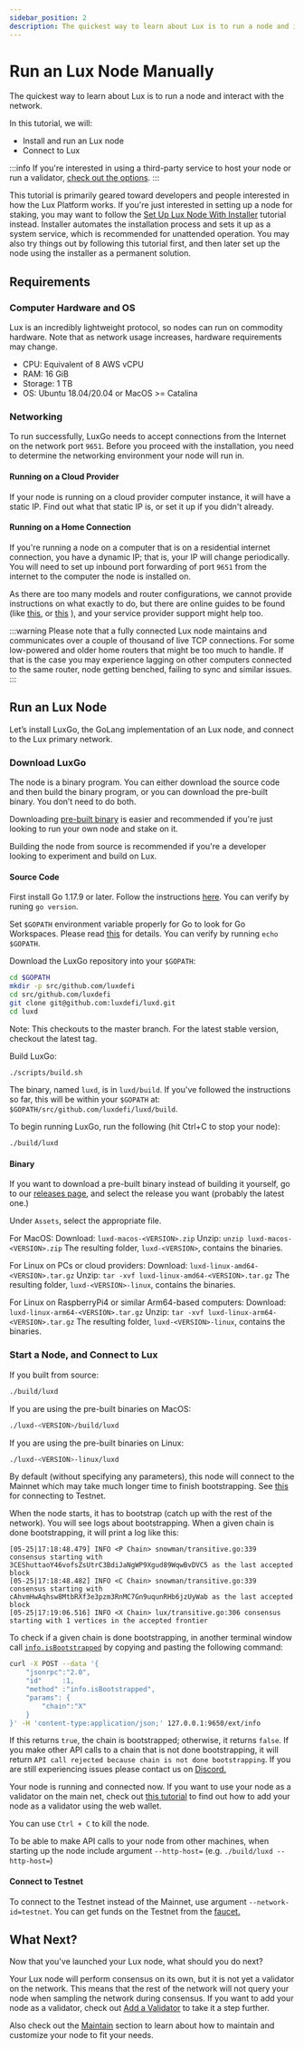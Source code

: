 ```yaml
---
sidebar_position: 2
description: The quickest way to learn about Lux is to run a node and interact with the network and geared toward people interested in how the Lux Platform works.
---
```


# Run an Lux Node Manually

The quickest way to learn about Lux is to run a node and interact with the network.

In this tutorial, we will:

- Install and run an Lux node
- Connect to Lux

:::info
If you're interested in using a third-party service to host your node or run a validator, [check out the options](../README.md#build).
:::

This tutorial is primarily geared toward developers and people interested in how the Lux Platform works. If you're just interested in setting up a node for staking, you may want to follow the [Set Up Lux Node With Installer](set-up-node-with-installer.md) tutorial instead. Installer automates the installation process and sets it up as a system service, which is recommended for unattended operation. You may also try things out by following this tutorial first, and then later set up the node using the installer as a permanent solution.

## Requirements

### Computer Hardware and OS

Lux is an incredibly lightweight protocol, so nodes can run on commodity hardware. Note that as network usage increases, hardware requirements may change.

- CPU: Equivalent of 8 AWS vCPU
- RAM: 16 GiB
- Storage: 1 TB
- OS: Ubuntu 18.04/20.04 or MacOS &gt;= Catalina

### Networking

To run successfully, LuxGo needs to accept connections from the Internet on the network port `9651`. Before you proceed with the installation, you need to determine the networking environment your node will run in.

#### Running on a Cloud Provider

If your node is running on a cloud provider computer instance, it will have a static IP. Find out what that static IP is, or set it up if you didn't already.

#### Running on a Home Connection

If you're running a node on a computer that is on a residential internet connection, you have a dynamic IP; that is, your IP will change periodically. You will need to set up inbound port forwarding of port `9651` from the internet to the computer the node is installed on.

As there are too many models and router configurations, we cannot provide instructions on what exactly to do, but there are online guides to be found (like [this](https://www.noip.com/support/knowledgebase/general-port-forwarding-guide/), or [this](https://www.howtogeek.com/66214/how-to-forward-ports-on-your-router/) ), and your service provider support might help too.

:::warning
Please note that a fully connected Lux node maintains and communicates over a couple of thousand of live TCP connections. For some low-powered and older home routers that might be too much to handle. If that is the case you may experience lagging on other computers connected to the same router, node getting benched, failing to sync and similar issues.
:::

## Run an Lux Node

Let’s install LuxGo, the GoLang implementation of an Lux node, and connect to the Lux primary network.

### Download LuxGo

The node is a binary program. You can either download the source code and then build the binary program, or you can download the pre-built binary. You don’t need to do both.

Downloading [pre-built binary](run-lux-node-manually.md#binary) is easier and recommended if you're just looking to run your own node and stake on it.

Building the node from source is recommended if you're a developer looking to experiment and build on Lux.

#### **Source Code**

First install Go 1.17.9 or later. Follow the instructions [here](https://golang.org/doc/install). You can verify by runing `go version`.

Set `$GOPATH` environment variable properly for Go to look for Go Workspaces. Please read [this](https://go.dev/doc/gopath_code) for details. You can verify by running `echo $GOPATH`.

Download the LuxGo repository into your `$GOPATH`:

```sh
cd $GOPATH
mkdir -p src/github.com/luxdefi
cd src/github.com/luxdefi
git clone git@github.com:luxdefi/luxd.git
cd luxd
```

Note: This checkouts to the master branch. For the latest stable version, checkout the latest tag.

Build LuxGo:

```sh
./scripts/build.sh
```

The binary, named `luxd`, is in `luxd/build`. If you've followed the instructions so far, this will be within your `$GOPATH` at: `$GOPATH/src/github.com/luxdefi/luxd/build`.

To begin running LuxGo, run the following (hit Ctrl+C to stop your node):

```sh
./build/luxd
```

#### **Binary**

If you want to download a pre-built binary instead of building it yourself, go to our [releases page](https://github.com/luxdefi/luxd/releases), and select the release you want (probably the latest one.)

Under `Assets`, select the appropriate file.

For MacOS: Download: `luxd-macos-<VERSION>.zip`
Unzip: `unzip luxd-macos-<VERSION>.zip` The resulting folder, `luxd-<VERSION>`, contains the binaries.

For Linux on PCs or cloud providers: Download: `luxd-linux-amd64-<VERSION>.tar.gz`
Unzip: `tar -xvf luxd-linux-amd64-<VERSION>.tar.gz`
The resulting folder, `luxd-<VERSION>-linux`, contains the binaries.

For Linux on RaspberryPi4 or similar Arm64-based computers: Download: `luxd-linux-arm64-<VERSION>.tar.gz`
Unzip: `tar -xvf luxd-linux-arm64-<VERSION>.tar.gz`
The resulting folder, `luxd-<VERSION>-linux`, contains the binaries.

### Start a Node, and Connect to Lux

If you built from source:

```sh
./build/luxd
```

If you are using the pre-built binaries on MacOS:

```sh
./luxd-<VERSION>/build/luxd
```

If you are using the pre-built binaries on Linux:

```sh
./luxd-<VERSION>-linux/luxd
```

By default (without specifying any parameters), this node will connect to the Mainnet which may take much longer time to finish bootstrapping. See [this](#connect-to-testnet) for connecting to Testnet.

When the node starts, it has to bootstrap (catch up with the rest of the network). You will see logs about bootstrapping. When a given chain is done bootstrapping, it will print a log like this:

```text
[05-25|17:18:48.479] INFO <P Chain> snowman/transitive.go:339 consensus starting with 3CEShuttaoY46vofsZsUtrC3BdiJaNgWP9Xgud89WqwBvDVC5 as the last accepted block
[05-25|17:18:48.482] INFO <C Chain> snowman/transitive.go:339 consensus starting with cAhvmHwAqhsw8MtbRXf3e3pzm3RnMC7Gn9uqunRHb6jzUyWab as the last accepted block
[05-25|17:19:06.516] INFO <X Chain> lux/transitive.go:306 consensus starting with 1 vertices in the accepted frontier
```

To check if a given chain is done bootstrapping, in another terminal window call [`info.isBootstrapped`](../../apis/luxd/apis/info.md#infoisbootstrapped) by copying and pasting the following command:

```sh
curl -X POST --data '{
    "jsonrpc":"2.0",
    "id"     :1,
    "method" :"info.isBootstrapped",
    "params": {
        "chain":"X"
    }
}' -H 'content-type:application/json;' 127.0.0.1:9650/ext/info
```

If this returns `true`, the chain is bootstrapped; otherwise, it returns `false`. If you make other API calls to a chain that is not done bootstrapping, it will return `API call rejected because chain is not done bootstrapping`. If you are still experiencing issues please contact us on [Discord.](https://chat.lux.network/)

Your node is running and connected now. If you want to use your node as a validator on the main net, check out [this tutorial](../validate/add-a-validator.md#add-a-validator-with-lux-wallet) to find out how to add your node as a validator using the web wallet.

You can use `Ctrl + C` to kill the node.

To be able to make API calls to your node from other machines, when starting up the node include argument `--http-host=` (e.g. `./build/luxd --http-host=`)

#### Connect to Testnet

To connect to the Testnet instead of the Mainnet, use argument `--network-id=testnet`. You can get funds on the Testnet from the [faucet.](https://faucet.lux.network/)

## What Next?

Now that you've launched your Lux node, what should you do next?

Your Lux node will perform consensus on its own, but it is not yet a validator on the network. This means that the rest of the network will not query your node when sampling the network during consensus. If you want to add your node as a validator, check out [Add a Validator](../validate/add-a-validator.md) to take it a step further.

Also check out the [Maintain](../README.md#maintain) section to learn about how to maintain and customize your node to fit your needs.
